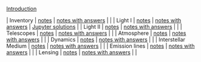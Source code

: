 [Introduction](pdf/intro.pdf)

| Inventory | [notes](pdf/inventory.pdf) | [notes with answers](pdf/inventory-answers.pdf) | |
| Light I | [notes](pdf/light-1.pdf) | [notes with answers](pdf/light-1-answers.pdf) | [Jupyter solutions](https://nbviewer.jupyter.org/github/blanton144/exex/blob/master/docs/notebooks/light-1.ipynb) | 
| Light II | [notes](pdf/light-2.pdf) | [notes with answers](pdf/light-2-answers.pdf) | |
| Telescopes | [notes](pdf/telescopes.pdf) | [notes with answers](pdf/telescopes-answers.pdf) | |
| Atmosphere | [notes](pdf/atmosphere.pdf) | [notes with answers](pdf/atmosphere-answers.pdf) | |
| Dynamics | [notes](pdf/dynamics.pdf) | [notes with answers](pdf/dynamics-answers.pdf) | |
| Interstellar Medium | [notes](pdf/ism.pdf) | [notes with answers](pdf/ism-answers.pdf) | |
| Emission lines | [notes](pdf/emission-line.pdf) | [notes with answers](pdf/emission-line-answers.pdf) | |
| Lensing | [notes](pdf/lensing.pdf) | [notes with answers](pdf/lensing-answers.pdf) | |
